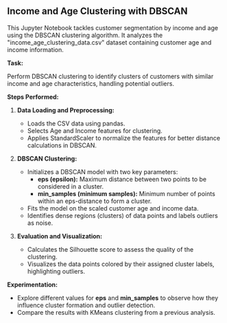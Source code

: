 ## Income and Age Clustering with DBSCAN

This Jupyter Notebook tackles customer segmentation by income and age using the DBSCAN clustering algorithm. It analyzes the "income_age_clustering_data.csv" dataset containing customer age and income information.

**Task:**

Perform DBSCAN clustering to identify clusters of customers with similar income and age characteristics, handling potential outliers.

**Steps Performed:**

1. **Data Loading and Preprocessing:**
   - Loads the CSV data using pandas.
   - Selects Age and Income features for clustering.
   - Applies StandardScaler to normalize the features for better distance calculations in DBSCAN.

2. **DBSCAN Clustering:**
   - Initializes a DBSCAN model with two key parameters:
     - **eps (epsilon):** Maximum distance between two points to be considered in a cluster.
     - **min_samples (minimum samples):** Minimum number of points within an eps-distance to form a cluster.
   - Fits the model on the scaled customer age and income data.
   - Identifies dense regions (clusters) of data points and labels outliers as noise.

3. **Evaluation and Visualization:**
   - Calculates the Silhouette score to assess the quality of the clustering.
   - Visualizes the data points colored by their assigned cluster labels, highlighting outliers.

**Experimentation:**

- Explore different values for **eps** and **min_samples** to observe how they influence cluster formation and outlier detection.
- Compare the results with KMeans clustering from a previous analysis.
